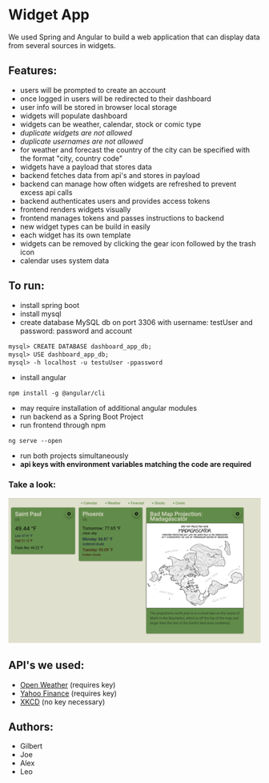 # Widget App
We used Spring and Angular to build a web application that can display data from several sources in widgets.

## Features:
- users will be prompted to create an account
- once logged in users will be redirected to their dashboard
- user info will be stored in browser local storage
- widgets will populate dashboard
- widgets can be weather, calendar, stock or comic type
- *duplicate widgets are not allowed*
- *duplicate usernames are not allowed*
- for weather and forecast the country of the city can be specified with the format "city, country code"
- widgets have a payload that stores data
- backend fetches data from api's and stores in payload
- backend can manage how often widgets are refreshed to prevent excess api calls
- backend authenticates users and provides access tokens
- frontend renders widgets visually
- frontend manages tokens and passes instructions to backend
- new widget types can be build in easily  
- each widget has its own template
- widgets can be removed by clicking the gear icon followed by the trash icon
- calendar uses system data

## To run:
- install spring boot
- install mysql
- create database MySQL db on port 3306 with username: testUser and password: password and account 
```
mysql> CREATE DATABASE dashboard_app_db;
mysql> USE dashboard_app_db;
mysql> -h localhost -u testuUser -ppassword
```
- install angular
```
npm install -g @angular/cli
``` 
- may require installation of additional angular modules
- run backend as a Spring Boot Project
- run frontend through npm
```
ng serve --open
``` 
- run both projects simultaneously
- **api keys with environment variables matching the code are required**

### Take a look:
![Demo!](/frontend/499/src/assets/img/demo.png "demo")

## API's we used:
- [Open Weather](https://openweathermap.org/) (requires key)
- [Yahoo Finance](https://www.yahoofinanceapi.com/) (requires key)
- [XKCD](https://xkcd.com/json.html) (no key necessary)
    
## Authors:
- Gilbert
- Joe
- Alex
- Leo
